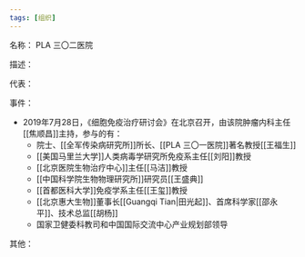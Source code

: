 ```yaml
---
tags: [组织]
---
```


名称：
PLA 三〇二医院

描述：

代表：

事件：
- 2019年7月28日，《细胞免疫治疗研讨会》在北京召开，由该院肿瘤内科主任[[焦顺昌]]主持，参与的有：
	- 院士、[[全军传染病研究所]]所长、[[PLA 三〇一医院]]著名教授[[王福生]]
	- [[美国马里兰大学]]人类病毒学研究所免疫系主任[[刘阳]]教授
	- [[北京医院生物治疗中心]]主任[[马洁]]教授
	- [[中国科学院生物物理研究所]]研究员[[王盛典]]
	- [[首都医科大学]]免疫学系主任[[王玺]]教授
	- [[北京惠大生物]]董事长[[Guangqi Tian|田光起]]、首席科学家[[邵永平]]、技术总监[[胡杨]]
	- 国家卫健委科教司和中国国际交流中心产业规划部领导


其他：
